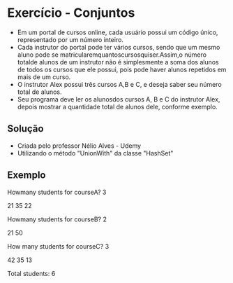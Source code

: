 # Exercício - Conjuntos

- Em um portal de cursos online, cada usuário possui um código único, representado por um número inteiro.
- Cada instrutor do portal pode ter vários cursos, sendo que um mesmo aluno pode se matricularemquantoscursosquiser.Assim,o número totalde alunos de um instrutor não é simplesmente a soma dos alunos de todos os cursos que ele possui, pois pode haver alunos repetidos em mais de um curso.
- O instrutor Alex possui três cursos A,B e C, e deseja saber seu número total de alunos.
- Seu programa deve ler os alunosdos cursos A, B e C do instrutor Alex, depois mostrar a quantidade total de alunos dele, conforme exemplo.

## Solução

- Criada pelo professor Nélio Alves - Udemy
- Utilizando o método "UnionWith" da classe "HashSet"

## Exemplo

Howmany students for courseA? 3

21
35
22

Howmany students for courseB? 2

21
50

How many students for courseC? 3

42
35
13

Total students: 6
